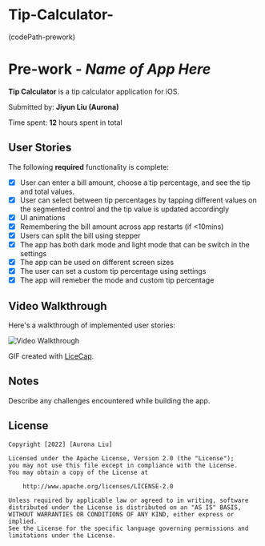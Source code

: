 # Tip-Calculator-
(codePath-prework)
# Pre-work - *Name of App Here*

**Tip Calculator** is a tip calculator application for iOS.

Submitted by: **Jiyun Liu (Aurona)**

Time spent: **12** hours spent in total

## User Stories

The following **required** functionality is complete:

* [X] User can enter a bill amount, choose a tip percentage, and see the tip and total values.
* [X] User can select between tip percentages by tapping different values on the segmented control and the tip value is updated accordingly
* [X] UI animations
* [X] Remembering the bill amount across app restarts (if <10mins)
* [X] Users can split the bill using stepper
* [X] The app has both dark mode and light mode that can be switch in the settings
* [X] The app can be used on different screen sizes
* [X] The user can set a custom tip percentage using settings 
* [X] The app will remeber the mode and custom tip percentage

## Video Walkthrough

Here's a walkthrough of implemented user stories:

<img src='![ezgif com-gif-maker](https://user-images.githubusercontent.com/97556484/183237732-a3f85a7f-925e-4dfa-965d-0902c121bc99.gif)' title='Video Walkthrough' width='' alt='Video Walkthrough' />

GIF created with [LiceCap](http://www.cockos.com/licecap/).

## Notes

Describe any challenges encountered while building the app.

## License

    Copyright [2022] [Aurona Liu]

    Licensed under the Apache License, Version 2.0 (the "License");
    you may not use this file except in compliance with the License.
    You may obtain a copy of the License at

        http://www.apache.org/licenses/LICENSE-2.0

    Unless required by applicable law or agreed to in writing, software
    distributed under the License is distributed on an "AS IS" BASIS,
    WITHOUT WARRANTIES OR CONDITIONS OF ANY KIND, either express or implied.
    See the License for the specific language governing permissions and
    limitations under the License.
